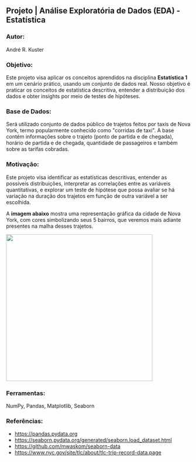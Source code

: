 ## Projeto | Análise Exploratória de Dados (EDA) - Estatística

### Autor:
André R. Kuster

### Objetivo:

Este projeto visa aplicar os conceitos aprendidos na disciplina **Estatística 1** em um cenário prático, usando um conjunto de dados real. Nosso objetivo é praticar os conceitos de estatística descritiva, entender a distribuição dos dados e obter insights por meio de testes de hipóteses.

### Base de Dados:
Será utilizado conjunto de dados público de trajetos feitos por taxis de Nova York, termo popularmente conhecido como "corridas de taxi". A base contém informações sobre o trajeto (ponto de partida e de chegada), horário de partida e de chegada, quantidade de passageiros e também sobre as tarifas cobradas. 

### Motivação:

Este projeto visa identificar as estatísticas descritivas, entender as possíveis distribuições, interpretar as correlações entre as variáveis quantitativas, e explorar um teste de hipótese que possa avaliar se há variação na duração dos trajetos em função de outra variável a ser escolhida.

A **imagem abaixo** mostra uma representação gráfica da cidade de Nova York, com cores simbolizando seus 5 bairros, que veremos mais adiante presentes na malha desses trajetos.

<img src="https://lovingnewyork.com.br/wp-content/uploads/2018/11/como-chegar-em-nova-york-bairros-1024x972.jpg" width="400"/>

### Ferramentas:
NumPy, Pandas, Matplotlib, Seaborn

### Referências:
- https://pandas.pydata.org
- https://seaborn.pydata.org/generated/seaborn.load_dataset.html
- https://github.com/mwaskom/seaborn-data
- https://www.nyc.gov/site/tlc/about/tlc-trip-record-data.page
